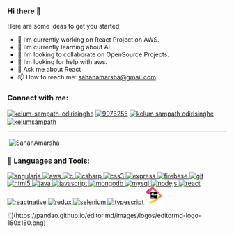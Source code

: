 ### Hi there 👋

Here are some ideas to get you started:

- 🔭 I’m currently working on React Project on AWS.
- 🌱 I’m currently learning about AI.
- 👯 I’m looking to collaborate on OpenSource Projects.
- 🤔 I’m looking for help with aws.
- 💬 Ask me about React
- 📫 How to reach me: sahanamarsha@gmail.com


<p align="left">
<h3 align="left">Connect with me:</h3>
<a href="https://www.linkedin.com/in/sahanamarsha/" target="blank"><img align="center" src="https://cdn.jsdelivr.net/npm/simple-icons@3.0.1/icons/linkedin.svg" alt="kelum-sampath-edirisinghe" height="30" width="40" /></a>
<a href="https://stackoverflow.com/users/10573167" target="blank"><img align="center" src="https://cdn.jsdelivr.net/npm/simple-icons@3.0.1/icons/stackoverflow.svg" alt="9976255" height="30" width="40" /></a>
<a href="https://www.facebook.com/sahanamarsha/" target="blank"><img align="center" src="https://cdn.jsdelivr.net/npm/simple-icons@3.0.1/icons/facebook.svg" alt="kelum sampath edirisinghe" height="30" width="40" /></a>
<a href="https://sahanamarsha.medium.com/" target="blank"><img align="center" src="https://cdn.jsdelivr.net/npm/simple-icons@3.0.1/icons/medium.svg" alt="kelumsampath" height="30" width="40" /></a>
</p>

------------
<p>&nbsp;<img align="center" src="https://github-readme-stats.vercel.app/api?username=SahanAmarsha&show_icons=true" alt="SahanAmarsha" /></p>
<h3 align="left">🧰 Languages and Tools:</h3>
<p align="left"> <a href="https://angular.io" target="_blank"> 
<img src="https://devicons.github.io/devicon/devicon.git/icons/angularjs/angularjs-original.svg" alt="angularjs" width="40" height="40"/> </a> 
<a href="https://aws.amazon.com" target="_blank"> <img src="https://devicons.github.io/devicon/devicon.git/icons/amazonwebservices/amazonwebservices-original-wordmark.svg" alt="aws" width="40" height="40"/> </a> 
<a href="https://www.cprogramming.com/" target="_blank"> <img src="https://devicons.github.io/devicon/devicon.git/icons/c/c-original.svg" alt="c" width="40" height="40"/> </a> 
<a href="https://www.w3schools.com/cs/" target="_blank"> <img src="https://devicons.github.io/devicon/devicon.git/icons/csharp/csharp-original.svg" alt="csharp" width="40" height="40"/> </a> 
<a href="https://www.w3schools.com/css/" target="_blank"> <img src="https://devicons.github.io/devicon/devicon.git/icons/css3/css3-original-wordmark.svg" alt="css3" width="40" height="40"/> </a> 
<a href="https://expressjs.com" target="_blank"> <img src="https://devicons.github.io/devicon/devicon.git/icons/express/express-original-wordmark.svg" alt="express" width="40" height="40"/> </a> 
<a href="https://firebase.google.com/" target="_blank"> <img src="https://www.vectorlogo.zone/logos/firebase/firebase-icon.svg" alt="firebase" width="40" height="40"/> </a> 
<a href="https://git-scm.com/" target="_blank"> <img src="https://www.vectorlogo.zone/logos/git-scm/git-scm-icon.svg" alt="git" width="40" height="40"/> </a> 
<a href="https://www.w3.org/html/" target="_blank"> <img src="https://devicons.github.io/devicon/devicon.git/icons/html5/html5-original-wordmark.svg" alt="html5" width="40" height="40"/> </a>
<a href="https://www.java.com" target="_blank"> <img src="https://devicons.github.io/devicon/devicon.git/icons/java/java-original-wordmark.svg" alt="java" width="40" height="40"/> </a>
<a href="https://developer.mozilla.org/en-US/docs/Web/JavaScript" target="_blank"> <img src="https://devicons.github.io/devicon/devicon.git/icons/javascript/javascript-original.svg" alt="javascript" width="40" height="40"/> </a> 
<a href="https://www.mongodb.com/" target="_blank"> <img src="https://devicons.github.io/devicon/devicon.git/icons/mongodb/mongodb-original-wordmark.svg" alt="mongodb" width="40" height="40"/> </a>
<a href="https://www.mysql.com/" target="_blank"> <img src="https://devicons.github.io/devicon/devicon.git/icons/mysql/mysql-original-wordmark.svg" alt="mysql" width="40" height="40"/> </a>
 <a href="https://nodejs.org" target="_blank"> <img src="https://devicons.github.io/devicon/devicon.git/icons/nodejs/nodejs-original-wordmark.svg" alt="nodejs" width="40" height="40"/> </a> 
 <a href="https://reactjs.org/" target="_blank"> <img src="https://devicons.github.io/devicon/devicon.git/icons/react/react-original-wordmark.svg" alt="react" width="40" height="40"/> </a> 
 <a href="https://reactnative.dev/" target="_blank"> <img src="https://reactnative.dev/img/header_logo.svg" alt="reactnative" width="40" height="40"/> </a> 
 <a href="https://redux.js.org" target="_blank"> <img src="https://devicons.github.io/devicon/devicon.git/icons/redux/redux-original.svg" alt="redux" width="40" height="40"/> </a> 
 <a href="https://www.selenium.dev" target="_blank"> <img src="https://raw.githubusercontent.com/detain/svg-logos/780f25886640cef088af994181646db2f6b1a3f8/svg/selenium-logo.svg" alt="selenium" width="40" height="40"/> </a> 
 <a href="https://www.typescriptlang.org/" target="_blank"> <img src="https://devicons.github.io/devicon/devicon.git/icons/typescript/typescript-original.svg" alt="typescript" width="40" height="40"/> </a> 
 <img src="https://github.com/SahanAmarsha/SahanAmarsha/blob/main/icons/jetbrains.png" alt="typescript" width="40" height="40"/>
 </p>
 ![](https://pandao.github.io/editor.md/images/logos/editormd-logo-180x180.png)
